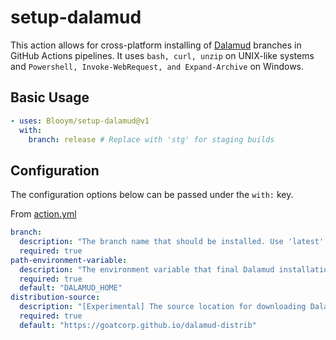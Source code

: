 # setup-dalamud

This action allows for cross-platform installing of [Dalamud](https://github.com/goatcorp/dalamud) branches in GitHub Actions pipelines. It uses `bash, curl, unzip` on UNIX-like systems and `Powershell, Invoke-WebRequest, and Expand-Archive` on Windows.

## Basic Usage

```yaml
- uses: Blooym/setup-dalamud@v1
  with:
    branch: release # Replace with 'stg' for staging builds 
```

## Configuration

The configuration options below can be passed under the `with:` key. 

From [action.yml](./action.yml)

```yaml
branch:
  description: "The branch name that should be installed. Use 'latest' for the stable branch."
  required: true
path-environment-variable:
  description: "The environment variable that final Dalamud installation path will be set under."
  required: true
  default: "DALAMUD_HOME"
distribution-source:
  description: "[Experimental] The source location for downloading Dalamud releases."
  required: true
  default: "https://goatcorp.github.io/dalamud-distrib"
```